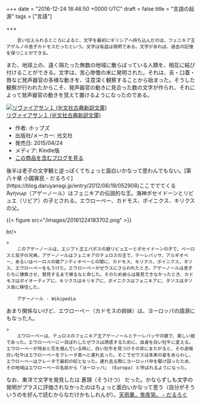
+++
date = "2016-12-24 18:46:50 +0000 UTC"
draft = false
title = "言語の起源"
tags = ["言語"]

+++
>
        言い伝えられるところによると、文字を最初にギリシアへ持ち込んだのは、フェニキア王アゲルノの息子カドモスだったという。文字は有益は発明である。文字があれば、過去の記憶を保つことができる。
また、地球上の、遠く隔たった無数の地域に散らばっている人類を、相互に結び付けることができる。文字は、苦心惨憺の末に発明された。それは、舌・口蓋・唇など発声器官の多様な動きを、注意深く観察することから始まった。そうした観察が行われたからこそ、発声器官の動きに見合った数の文字が作られ、それによって発声器官の動きを覚えて置けるようになったのである。

    
<div class="hatena-asin-detail"><a href="http://www.amazon.co.jp/exec/obidos/ASIN/B00VWP0RY6/bestylesnet-22/"><img src="https://images-fe.ssl-images-amazon.com/images/I/41kKD6XszFL._SL160_.jpg" class="hatena-asin-detail-image" alt="リヴァイアサン１ (光文社古典新訳文庫)" title="リヴァイアサン１ (光文社古典新訳文庫)"/></a><div class="hatena-asin-detail-info"><a href="http://www.amazon.co.jp/exec/obidos/ASIN/B00VWP0RY6/bestylesnet-22/">リヴァイアサン１ (光文社古典新訳文庫)</a><ul><li><span class="hatena-asin-detail-label">作者:</span> ホッブズ</li><li><span class="hatena-asin-detail-label">出版社/メーカー:</span> 光文社</li><li><span class="hatena-asin-detail-label">発売日:</span> 2015/04/24</li><li><span class="hatena-asin-detail-label">メディア:</span> Kindle版</li><li><a href="http://d.hatena.ne.jp/asin/B00VWP0RY6/bestylesnet-22" target="_blank">この商品を含むブログを見る</a></li></ul></div><div class="hatena-asin-detail-foot"></div></div>後半は老子の文字観と逆っぽくてちょっと面白いかなって思わんでもない。[第八十章 小國寡民 - だるろぐ](https://blog.daruyanagi.jp/entry/2012/06/19/052908)ここででてくる Ἀγήνωρ（アゲーノール）はフェニキアの伝説的な王。海神ポセイドーンとリビュエ（リビア）の子とされる。エウローペー、カドモス、ポイニクス、キリクスの父。

{{< figure src="/images/20161224183702.png"  >}}

br/>


    >
        このアゲーノールは、エジプト王エパポスの娘リビュエーとポセイドーンの子で、ベーロスと双子の兄弟。アゲーノールはフェニキアのテュロスの王で、テーレパッサ、アルギオペー、あるいはベーロスの娘アンティオペーとの間に、カドモス、キリクス、ポイニクス、タソス、エウローペーをもうけた。エウローペーがゼウスにさらわれたとき、アゲーノールは息子たちに捜索させ、発見するまで帰るなと命じた。そのため彼らは発見できなかったとき、カドモスはボイオーティアに、キリクスはキリキアに、ポイニクスはフェニキアに、タソスはタソス島に移住した。

        アゲーノール - Wikipedia
    
あまり関係ないけど、エウローペー（カドモスの姉妹）は、ヨーロッパの語源にもなった人。

    >
        エウローペーは、テュロスのフェニキア王アゲーノールとテーレパッサの娘で、美しい姫であった。エウローペーに一目ぼれしたゼウスは誘惑するために、自身を白い牡牛に変える。エウローペーが侍女と花を摘んでいる時に、白い牡牛を見つけその背にまたがると、その途端白い牡牛はエウローペーをクレータ島へと連れ去った。そこでゼウスは本来の姿をあらわし、エウローペーはクレータで最初の妃となった。連れ去る際にヨーロッパ中を駆け回ったため、その地域はエウローペーの名前から「ヨーロッパ」 (Europa) と呼ばれるようになった。

    
なお、東洋で文字を発見したは 蒼頡（そうけつ） だった。かならずしも文字の発明がプラスに評価されなかったのはちょっと面白いかなって思う（自分がそういうのを好んで読むからなだけかもしれんが）。[天雨粟，鬼夜哭。 - だるろぐ](https://blog.daruyanagi.jp/entry/2014/04/30/202217)


